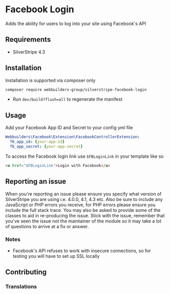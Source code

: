 Facebook Login
=================

Adds the ability for users to log into your site using Facebook's API

## Requirements

* SilverStripe 4.3

## Installation

Installation is supported via composer only

```sh
composer require webbuilders-group/silverstripe-facebook-login
```

* Run `dev/build?flush=all` to regenerate the manifest

## Usage

Add your Facebook App ID and Secret to your config yml file

```yml
Webbuilders\Facebook\Extension\FacebookControllerExtension:
  fb_app_id: {your-app-id}
  fb_app_secret: {your-app-secret}
```

To access the Facebook login link use `$FBLoginLink` in your template like so

```html
<a href="$FBLoginLink">Login with Facebook</a>
```

## Reporting an issue

When you're reporting an issue please ensure you specify what version of SilverStripe you are using i.e. 4.0.0,
4.1, 4.3 etc. Also be sure to include any JavaScript or PHP errors you receive, for PHP errors please ensure
you include the full stack trace. You may also be asked to provide some of the classes to aid in re-producing the
issue. Stick with the issue, remember that you've seen the issue not the maintainer of the module so it may take a lot of 
questions to arrive at a fix or answer.

### Notes

* Facebook's API refuses to work with insecure connections, so for testing you will have to set up SSL locally

## Contributing

### Translations

